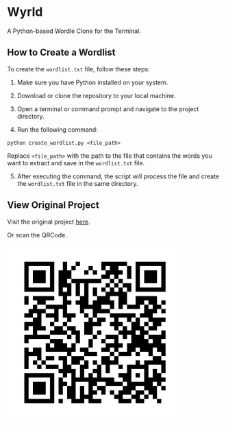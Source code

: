 # Wyrld

A Python-based Wordle Clone for the Terminal.

## How to Create a Wordlist

To create the `wordlist.txt` file, follow these steps:

1. Make sure you have Python installed on your system.

2. Download or clone the repository to your local machine.

3. Open a terminal or command prompt and navigate to the project directory.

4. Run the following command:

```shell
python create_wordlist.py <file_path>
```

Replace `<file_path>` with the path to the file that contains the words you want to extract and save in the `wordlist.txt` file.

5. After executing the command, the script will process the file and create the `wordlist.txt` file in the same directory.

## View Original Project

Visit the original project [here](https://realpython.com/python-wordle-clone/).

Or scan the QRCode.

[![QR Code](qrcode.png "Scan or Click Here")](https://realpython.com/python-wordle-clone/)
